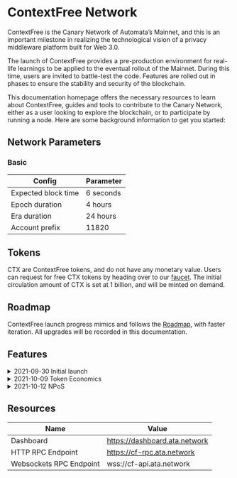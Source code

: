 # ContextFree Network

ContextFree is the Canary Network of Automata’s Mainnet, and this is an important milestone in realizing the technological vision of a privacy middleware platform built for Web 3.0.

The launch of ContextFree provides a pre-production environment for real-life learnings to be applied to the eventual rollout of the Mainnet. During this time, users are invited to battle-test the code. Features are rolled out in phases to ensure the stability and security of the blockchain.

This documentation homepage offers the necessary resources to learn about ContextFree, guides and tools to contribute to the Canary Network, either as a user looking to explore the blockchain, or to participate by running a node. Here are some background information to get you started:

## Network Parameters
### Basic
| Config | Parameter |
|--|--|
| Expected block time| 6 seconds |
| Epoch duration | 4 hours |
| Era duration | 24 hours |
| Account prefix | 11820 |

## Tokens
CTX are ContextFree tokens, and do not have any monetary value. Users can request for free CTX tokens by heading over to our [faucet](https://faucet.ata.network/). The initial circulation amount of CTX is set at 1 billion, and will be minted on demand.

## Roadmap
ContextFree launch progress mimics and follows the [Roadmap](https://www.ata.network/roadmap), with faster iteration. All upgrades will be recorded in this documentation.

## Features
<details><summary>2021-09-30 Initial launch</summary>
ContextFree was launched on September 30, 2021, in Proof of Authority mode. All nodes are held by the Automata team, with most functionalities disabled.
</details>
<details><summary>2021-10-09 Token Economics</summary>
Features related to Transfer, Staking and Token Bridge have been enabled on October 9, 2021.
</details>
<details><summary>2021-10-12 NPoS</summary>
Nominated Proof of Stake has been enabled on October 12, 2021, and public validators will be able to join the network.
</details>

## Resources
| Name | Value |
| -- | -- |
| Dashboard | <https://dashboard.ata.network> |
| HTTP RPC Endpoint | https://cf-rpc.ata.network |
| Websockets RPC Endpoint | wss://cf-api.ata.network |
